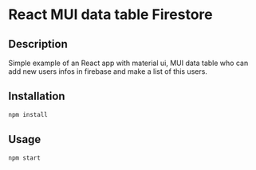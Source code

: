 # React MUI data table Firestore

## Description
Simple example of an React app with material ui, MUI data table who can add new users infos in firebase and make a list of this users.

## Installation
```bash
npm install
```

## Usage
```bash
npm start
```
